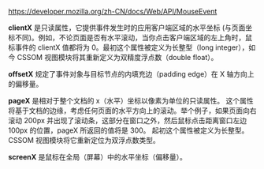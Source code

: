 https://developer.mozilla.org/zh-CN/docs/Web/API/MouseEvent

**clientX** 是只读属性，它提供事件发生时的应用客户端区域的水平坐标 (与页面坐标不同)。例如，不论页面是否有水平滚动，当你点击客户端区域的左上角时，鼠标事件的 clientX 值都将为 0。最初这个属性被定义为长整型（long integer），如今 CSSOM 视图模块将其重新定义为双精度浮点数（double float）。

**offsetX** 规定了事件对象与目标节点的内填充边（padding edge）在 X 轴方向上的偏移量。

**pageX** 是相对于整个文档的 x（水平）坐标以像素为单位的只读属性。
这个属性将基于文档的边缘，考虑任何页面的水平方向上的滚动。举个例子，如果页面向右滚动 200px 并出现了滚动条，这部分在窗口之外，然后鼠标点击距离窗口左边 100px 的位置，pageX 所返回的值将是 300。
起初这个属性被定义为长整型。CSSOM 视图模块将它重新定位为双浮点数类型。

**screenX** 是鼠标在全局（屏幕）中的水平坐标（偏移量）。